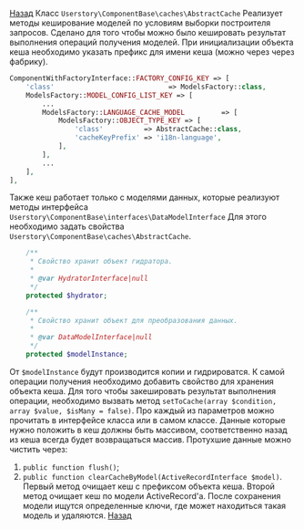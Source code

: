 [Назад](/README.md)
Класс `Userstory\ComponentBase\caches\AbstractCache` Реализует методы кеширование моделей по условиям выборки построителя запросов.
Сделано для того чтобы можно было кешировать результат выполнения операций получения моделей.
При инициализации объекта кеша необходимо указать префикс для имени кеша (можно через через фабрику).
```php
ComponentWithFactoryInterface::FACTORY_CONFIG_KEY => [
    'class'                            => ModelsFactory::class,
    ModelsFactory::MODEL_CONFIG_LIST_KEY => [
        ...
        ModelsFactory::LANGUAGE_CACHE_MODEL         => [
            ModelsFactory::OBJECT_TYPE_KEY => [
                'class'          => AbstractCache::class,
                'cacheKeyPrefix' => 'i18n-language',
            ],
        ],
        ...
    ],
],
```
Также кеш работает только с моделями данных, которые реализуют методы интерфейса `Userstory\ComponentBase\interfaces\DataModelInterface`
Для этого необходимо задать свойства `Userstory\ComponentBase\caches\AbstractCache`.
```php
    /**
     * Свойство хранит объект гидратора.
     *
     * @var HydratorInterface|null
     */
    protected $hydrator;

    /**
     * Свойство хранит объект для преобразования данных.
     *
     * @var DataModelInterface|null
     */
    protected $modelInstance;
```
От `$modelInstance` будут производится копии и гидрироватся.
К самой операции получения необходимо добавить свойство для хранения объекта кеша.
Для того чтобы закешировать результат выполнения операции, необходимо вызвать метод `setToCache(array $condition, array $value, $isMany = false)`.
Про каждый из параметров можно прочитать в интерфейсе класса или в самом классе.
Данные которые нужно положить в кеш должны быть массивом, соответственно назад из кеша всегда будет возвращаться массив.
Протухшие данные можно чистить через:
1. `public function flush()`;
2. `public function clearCacheByModel(ActiveRecordInterface $model)`.
Первый метод очищает кеш с префиксом объекта кеша.
Второй метод очищает кеш по модели ActiveRecord'а. После сохранения модели ищутся определенные ключи, где может находиться такая модель и удаляются.
[Назад](/README.md)